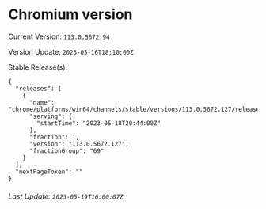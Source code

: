 # Chromium version

Current Version: `113.0.5672.94`

Version Update: `2023-05-16T18:10:00Z`

Stable Release(s):
```
{
  "releases": [
    {
      "name": "chrome/platforms/win64/channels/stable/versions/113.0.5672.127/releases/1684442640",
      "serving": {
        "startTime": "2023-05-18T20:44:00Z"
      },
      "fraction": 1,
      "version": "113.0.5672.127",
      "fractionGroup": "69"
    }
  ],
  "nextPageToken": ""
}
```

###### Last Update: `2023-05-19T16:00:07Z`
        